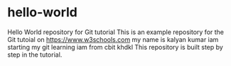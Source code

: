 # hello-world
Hello World repository for Git tutorial
This is an example repository for the Git tutoial on https://www.w3schools.com
my name is kalyan kumar
iam starting my git learning
iam from cbit
khdkl
This repository is built step by step in the tutorial.
